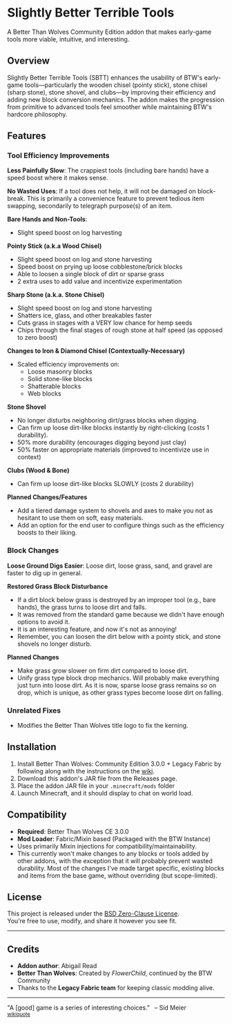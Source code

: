 # Slightly Better Terrible Tools

A Better Than Wolves Community Edition addon that makes early-game tools more viable, intuitive, and interesting.

## Overview

Slightly Better Terrible Tools (SBTT) enhances the usability of BTW's early-game tools—particularly the wooden chisel (pointy stick), stone chisel (sharp stone), stone shovel, and clubs—by improving their efficiency and adding new block conversion mechanics. The addon makes the progression from primitive to advanced tools feel smoother while maintaining BTW's hardcore philosophy.

## Features

### Tool Efficiency Improvements

**Less Painfully Slow**: The crappiest tools (including bare hands) have a speed boost where it makes sense.

**No Wasted Uses**: If a tool does not help, it will not be damaged on block-break.  This is primarily a convenience
feature to prevent tedious item swapping, secondarily to telegraph purpose(s) of an item.

**Bare Hands and Non-Tools**:
- Slight speed boost on log harvesting

**Pointy Stick (a.k.a Wood Chisel)**
- Slight speed boost on log and stone harvesting
- Speed boost on prying up loose cobblestone/brick blocks
- Able to loosen a single block of dirt or sparse grass
- 2 extra uses to add value and incentivize experimentation

**Sharp Stone (a.k.a. Stone Chisel)**
- Slight speed boost on log and stone harvesting
- Shatters ice, glass, and other breakables faster
- Cuts grass in stages with a VERY low chance for hemp seeds
- Chips through the final stages of rough stone at half speed (as opposed to zero boost)

**Changes to Iron & Diamond Chisel (Contextually-Necessary)**
- Scaled efficiency improvements on:
    - Loose masonry blocks
    - Solid stone-like blocks
    - Shatterable blocks
    - Web blocks

**Stone Shovel**
- No longer disturbs neighboring dirt/grass blocks when digging.
- Can firm up loose dirt-like blocks instantly by right-clicking (costs 1 durability).
- 50% more durability (encourages digging beyond just clay)
- 50% faster on appropriate materials (improved to incentivize use in context)

**Clubs (Wood & Bone)**
- Can firm up loose dirt-like blocks SLOWLY (costs 2 durability)

**Planned Changes/Features**
- Add a tiered damage system to shovels and axes to make you not as hesitant to use them on soft, easy materials.
- Add an option for the end user to configure things such as the efficiency boosts to their liking.

### Block Changes

**Loose Ground Digs Easier**: Loose dirt, loose grass, sand, and gravel are faster to dig up in general.

**Restored Grass Block Disturbance**
- If a dirt block below grass is destroyed by an improper tool (e.g., bare hands), the grass turns to loose dirt and falls.
- It was removed from the standard game because we didn't have enough options to avoid it.
- It is an interesting feature, and now it's not as annoying!
- Remember, you can loosen the dirt below with a pointy stick, and stone shovels no longer disturb.

**Planned Changes**
- Make grass grow slower on firm dirt compared to loose dirt.
- Unify grass type block drop mechanics.  Will probably make everything just turn into loose dirt.  As it is now,
sparse loose grass remains so on drop, which is unique, as other grass types become loose dirt on falling.

### Unrelated Fixes

- Modifies the Better Than Wolves title logo to fix the kerning.

## Installation

1. Install Better Than Wolves: Community Edition 3.0.0 + Legacy Fabric by following along with the instructions on the [wiki](https://wiki.btwce.com/view/Main_Page).
2. Download this addon's JAR file from the Releases page.
3. Place the addon JAR file in your `.minecraft/mods` folder
4. Launch Minecraft, and it should display to chat on world load.

## Compatibility

- **Required**: Better Than Wolves CE 3.0.0
- **Mod Loader**: Fabric/Mixin based (Packaged with the BTW Instance)
- Uses primarily Mixin injections for compatibility/maintainability.
- This currently won't make changes to any blocks or tools added by other addons, with the exception that it will probably prevent wasted durability.  Most of the changes I've made target specific, existing blocks and items from the base game, without overriding (but scope-limited).

## License
This project is released under the [BSD Zero-Clause License](LICENSE).  
You’re free to use, modify, and share it however you see fit.

---

## Credits
- **Addon author**: Abigail Read
- **Better Than Wolves**: Created by *FlowerChild*, continued by the BTW Community
- Thanks to the **Legacy Fabric team** for keeping classic modding alive.

---
"A [good] game is a series of interesting choices." &ensp;– Sid Meier
</br><small>
[wikiquote](https://en.wikiquote.org/wiki/Sid_Meier)
</small>

